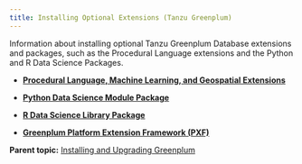 ```yaml
---
title: Installing Optional Extensions (Tanzu Greenplum) 
---
```


Information about installing optional Tanzu Greenplum Database extensions and packages, such as the Procedural Language extensions and the Python and R Data Science Packages.

-   **[Procedural Language, Machine Learning, and Geospatial Extensions](install_extensions.html)**  

-   **[Python Data Science Module Package](install_python_dsmod.html)**  

-   **[R Data Science Library Package](install_r_dslib.html)**  

-   **[Greenplum Platform Extension Framework \(PXF\)](https://docs.vmware.com/en/VMware-Tanzu-Greenplum-Platform-Extension-Framework/6.3/tanzu-greenplum-platform-extension-framework/GUID-install_pxf.html)**  


**Parent topic:** [Installing and Upgrading Greenplum](install_guide.html)

